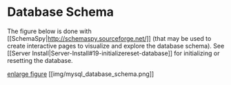 # Database Schema

The figure below is done with [[SchemaSpy|http://schemaspy.sourceforge.net/]] (that may be used to create interactive pages to visualize and explore the database schema). See [[Server Install|Server-Install#19-initializereset-database]] for initializing or resetting the database. 

<a href="img/mysql_database_schema.png" target="_blank">enlarge figure</a>
[[img/mysql_database_schema.png]]